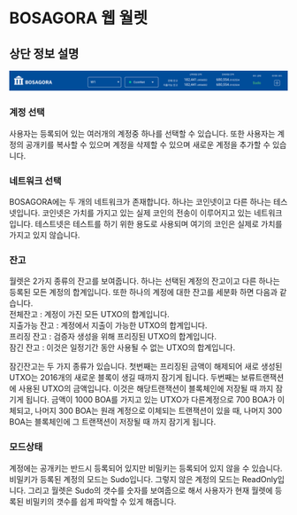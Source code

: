 # BOSAGORA 웹 월렛

## 상단 정보 설명
![](./assets/02-01.png)

### 계정 선택

사용자는 등록되어 있는 여러개의 계정중 하나를 선택할 수 있습니다. 또한 사용자는 계정의 공개키를 복사할 수 있으며 계정을 삭제할 수 있으며 새로운 계정을 추가할 수 있습니다.

### 네트워크 선택

BOSAGORA에는 두 개의 네트워크가 존재합니다. 하나는 코인넷이고 다른 하나는 테스넷입니다. 코인넷은 가치를 가지고 있는 실제 코인의 전송이 이루어지고 있는 네트워크입니다. 테스트넷은 테스트를 하기 위한 용도로 사용되며 여기의 코인은 실제로 가치를 가지고 있지 않습니다.

### 잔고

월렛은 2가지 종류의 잔고를 보여줍니다. 하나는 선택된 계정의 잔고이고 다른 하나는 등록된 모든 계정의 합계입니다.
또한 하나의 계정에 대한 잔고를 세분화 하면 다음과 같습니다.  
전체잔고 : 계정이 가진 모든 UTXO의 합계입니다.  
지출가능 잔고 : 계정에서 지출이 가능한 UTXO의 합계입니다.  
프리징 잔고 : 검증자 생성을 위해 프리징된 UTXO의 합계입니다.  
잠긴 잔고 : 이것은 일정기간 동안 사용될 수 없는 UTXO의 합계입니다.

잠긴잔고는 두 가지 종류가 있습니다. 첫번째는 프리징된 금액이 해제되어 새로 생성된 UTXO는 2016개의 새로운 블록이 생길 때까지 잠기게 됩니다. 두번째는 보류트랜잭션에 사용된 UTXO의 금액입니다. 이것은 해당트랜잭션이 블록체인에 저장될 때 까지 잠기게 됩니다. 금액이 1000 BOA를 가지고 있는 UTXO가 다른계정으로 700 BOA가 이체되고, 나머지 300 BOA는 원래 계정으로 이체되는 트랜잭션이 있을 때, 나머지 300 BOA는 블록체인에 그 트랜잭션이 저장될 때 까지 잠기게 됩니다.

### 모드상태

계정에는 공개키는 반드시 등록되어 있지만 비밀키는 등록되어 있지 않을 수 있습니다. 비밀키가 등록된 계정의 모드는 Sudo입니다. 그렇지 않은 계정의 모드는 ReadOnly입니다.
그리고 월렛은 Sudo의 갯수를 숫자를 보여줍으로 해서 사용자가 현재 월렛에 등록된 비밀키의 갯수를 쉽게 파악할 수 있게 해줍니다.
